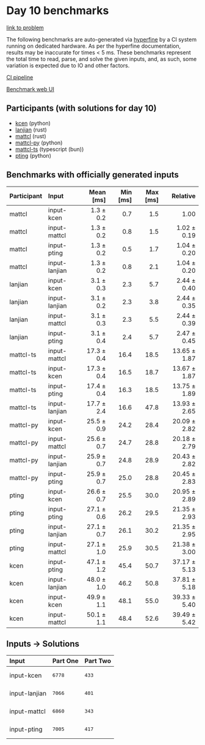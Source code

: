# Day 10 benchmarks

[link to problem](https://adventofcode.com/2023/day/10)

The following benchmarks are auto-generated via
[hyperfine](https://github.com/sharkdp/hyperfine) by a CI system running on
dedicated hardware. As per the hyperfine documentation, results may be
inaccurate for times < 5 ms. These benchmarks represent the total time to read,
parse, and solve the given inputs, and, as such, some variation is expected due
to IO and other factors.

[CI pipeline](http://ci.papercode.net:8080/teams/main/pipelines/aoc2023)

[Benchmark web UI](https://aoc.ancalagon.black)


## Participants (with solutions for day 10)

- [kcen](https://github.com/kcen/aoc2023) (python)
- [lanjian](https://github.com/lanjian/aoc-2023) (rust)
- [mattcl](https://github.com/mattcl/aoc2023) (rust)
- [mattcl-py](https://github.com/mattcl/aoc2023-py) (python)
- [mattcl-ts](https://github.com/mattcl/aoc2023-js) (typescript (bun))
- [pting](https://github.com/pting/aoc2023) (python)


## Benchmarks with officially generated inputs

| Participant | Input | Mean [ms] | Min [ms] | Max [ms] | Relative |
|:---|:---|---:|---:|---:|---:|
| mattcl | input-kcen | 1.3 ± 0.2 | 0.7 | 1.5 | 1.00 |
| mattcl | input-mattcl | 1.3 ± 0.2 | 0.8 | 1.5 | 1.02 ± 0.19 |
| mattcl | input-pting | 1.3 ± 0.2 | 0.5 | 1.7 | 1.04 ± 0.20 |
| mattcl | input-lanjian | 1.3 ± 0.2 | 0.8 | 2.1 | 1.04 ± 0.20 |
| lanjian | input-kcen | 3.1 ± 0.3 | 2.3 | 5.7 | 2.44 ± 0.40 |
| lanjian | input-lanjian | 3.1 ± 0.2 | 2.3 | 3.8 | 2.44 ± 0.35 |
| lanjian | input-mattcl | 3.1 ± 0.3 | 2.3 | 5.5 | 2.44 ± 0.39 |
| lanjian | input-pting | 3.1 ± 0.4 | 2.4 | 5.7 | 2.47 ± 0.45 |
| mattcl-ts | input-mattcl | 17.3 ± 0.4 | 16.4 | 18.5 | 13.65 ± 1.87 |
| mattcl-ts | input-kcen | 17.3 ± 0.4 | 16.5 | 18.7 | 13.67 ± 1.87 |
| mattcl-ts | input-pting | 17.4 ± 0.4 | 16.3 | 18.5 | 13.75 ± 1.89 |
| mattcl-ts | input-lanjian | 17.7 ± 2.4 | 16.6 | 47.8 | 13.93 ± 2.65 |
| mattcl-py | input-kcen | 25.5 ± 0.9 | 24.2 | 28.4 | 20.09 ± 2.82 |
| mattcl-py | input-mattcl | 25.6 ± 0.7 | 24.7 | 28.8 | 20.18 ± 2.79 |
| mattcl-py | input-lanjian | 25.9 ± 0.7 | 24.8 | 28.9 | 20.43 ± 2.82 |
| mattcl-py | input-pting | 25.9 ± 0.7 | 25.0 | 28.8 | 20.45 ± 2.83 |
| pting | input-kcen | 26.6 ± 0.7 | 25.5 | 30.0 | 20.95 ± 2.89 |
| pting | input-pting | 27.1 ± 0.6 | 26.2 | 29.5 | 21.35 ± 2.93 |
| pting | input-lanjian | 27.1 ± 0.7 | 26.1 | 30.2 | 21.35 ± 2.95 |
| pting | input-mattcl | 27.1 ± 1.0 | 25.9 | 30.5 | 21.38 ± 3.00 |
| kcen | input-pting | 47.1 ± 1.2 | 45.4 | 50.7 | 37.17 ± 5.13 |
| kcen | input-lanjian | 48.0 ± 1.0 | 46.2 | 50.8 | 37.81 ± 5.18 |
| kcen | input-kcen | 49.9 ± 1.1 | 48.1 | 55.0 | 39.33 ± 5.40 |
| kcen | input-mattcl | 50.1 ± 1.1 | 48.4 | 52.6 | 39.49 ± 5.42 |


## Inputs -> Solutions

| Input | Part One | Part Two |
|:---|:---|:---|
|input-kcen|<pre>6778</pre>|<pre>433</pre>|
|input-lanjian|<pre>7066</pre>|<pre>401</pre>|
|input-mattcl|<pre>6860</pre>|<pre>343</pre>|
|input-pting|<pre>7005</pre>|<pre>417</pre>|